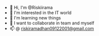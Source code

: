 - 👋 Hi, I'm @Riskiirama
- 👀 I'm interested in the IT world
- 🌱 I'm learning new things
- 💞️ I want to collaborate in team and myself
- 📫 @ riskiramadhan09122001@gmail.com
<!---
Riski-gif/Riski-gif is a ✨ special ✨ repository because its `README.md` (this file) appears on your GitHub profile.
You can click the Preview link to take a look at your changes.
--->
